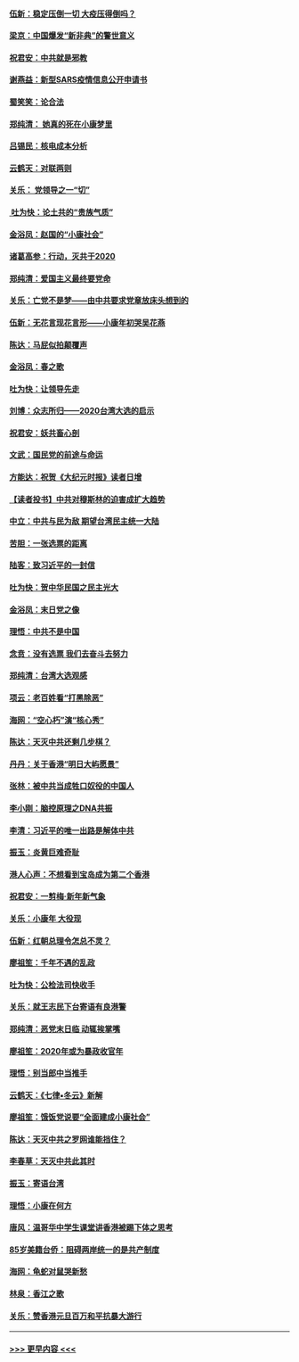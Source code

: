 #### [伍新：稳定压倒一切 大疫压得倒吗？](../pages/nsc993/n11812634.md?t=01222111) 
#### [梁京：中国爆发“新非典”的警世意义](../pages/nsc993/n11812554.md?t=01222111) 
#### [祝君安：中共就是邪教](../pages/nsc993/n11812431.md?t=01222111) 
#### [谢燕益：新型SARS疫情信息公开申请书](../pages/nsc993/n11808840.md?t=01222111) 
#### [蜀笑笑：论合法](../pages/nsc993/n11808064.md?t=01222111) 
#### [郑纯清： 她真的死在小康梦里](../pages/nsc993/n11806623.md?t=01222111) 
#### [吕锡民：核电成本分析](../pages/nsc993/n11806284.md?t=01222111) 
#### [云鹤天：对联两则](../pages/nsc993/n11805957.md?t=01222111) 
#### [关乐： 党领导之一“切”](../pages/nsc993/n11804505.md?t=01222111) 
#### [ 吐为快：论土共的“贵族气质”](../pages/nsc993/n11804490.md?t=01222111) 
#### [金浴凤：赵国的“小康社会”](../pages/nsc993/n11804452.md?t=01222111) 
#### [诸葛高参：行动，灭共于2020](../pages/nsc993/n11804120.md?t=01222111) 
#### [郑纯清：爱国主义最终要党命](../pages/nsc993/n11802197.md?t=01222111) 
#### [关乐：亡党不是梦——由中共要求党章放床头想到的](../pages/nsc993/n11802156.md?t=01222111) 
#### [伍新：无花言现花言形——小康年初哭吴花燕](../pages/nsc993/n11800044.md?t=01222111) 
#### [陈达：马屁似拍颠覆声](../pages/nsc993/n11800010.md?t=01222111) 
#### [金浴凤：春之歌](../pages/nsc993/n11797687.md?t=01222111) 
#### [吐为快：让领导先走](../pages/nsc993/n11797512.md?t=01222111) 
#### [刘博：众志所归——2020台湾大选的启示](../pages/nsc993/n11796878.md?t=01222111) 
#### [祝君安：妖共畜心剖](../pages/nsc993/n11794273.md?t=01222111) 
#### [文武：国民党的前途与命运](../pages/nsc993/n11794198.md?t=01222111) 
#### [方能达：祝贺《大纪元时报》读者日增](../pages/nsc993/n11793807.md?t=01222111) 
#### [【读者投书】中共对穆斯林的迫害成扩大趋势](../pages/nsc993/n11791371.md?t=01222111) 
#### [中立：中共与民为敌 期望台湾民主统一大陆](../pages/nsc993/n11790392.md?t=01222111) 
#### [苦胆：一张选票的距离](../pages/nsc993/n11788914.md?t=01222111) 
#### [陆客：致习近平的一封信](../pages/nsc993/n11788867.md?t=01222111) 
#### [吐为快：贺中华民国之民主光大](../pages/nsc993/n11788618.md?t=01222111) 
#### [金浴凤：末日党之像](../pages/nsc993/n11787475.md?t=01222111) 
#### [理悟：中共不是中国](../pages/nsc993/n11787463.md?t=01222111) 
#### [念贲：没有选票  我们去奋斗去努力](../pages/nsc993/n11787398.md?t=01222111) 
#### [郑纯清：台湾大选观感](../pages/nsc993/n11786210.md?t=01222111) 
#### [项云：老百姓看“打黑除恶”](../pages/nsc993/n11785398.md?t=01222111) 
#### [海网：“空心朽”演“核心秀”](../pages/nsc993/n11783874.md?t=01222111) 
#### [陈达：天灭中共还剩几步棋？](../pages/nsc993/n11783719.md?t=01222111) 
#### [丹丹：关于香港“明日大屿愿景”](../pages/nsc993/n11783273.md?t=01222111) 
#### [张林：被中共当成牲口奴役的中国人](../pages/nsc993/n11782397.md?t=01222111) 
#### [李小刚：脑控原理之DNA共振](../pages/nsc993/n11780962.md?t=01222111) 
#### [李清：习近平的唯一出路是解体中共](../pages/nsc993/n11780866.md?t=01222111) 
#### [振玉：炎黄巨难奇耻](../pages/nsc993/n11779632.md?t=01222111) 
#### [港人心声：不想看到宝岛成为第二个香港](../pages/nsc993/n11778817.md?t=01222111) 
#### [祝君安：一剪梅‧新年新气象](../pages/nsc993/n11776340.md?t=01222111) 
#### [关乐：小康年 大役现](../pages/nsc993/n11774213.md?t=01222111) 
#### [伍新：红朝总理令怎总不灵？](../pages/nsc993/n11770813.md?t=01222111) 
#### [廖祖笙：千年不遇的乱政](../pages/nsc993/n11770373.md?t=01222111) 
#### [吐为快：公检法司快收手](../pages/nsc993/n11770359.md?t=01222111) 
#### [关乐：就王志民下台寄语有良港警](../pages/nsc993/n11769903.md?t=01222111) 
#### [郑纯清：恶党末日临 动辄挨掌嘴](../pages/nsc993/n11769356.md?t=01222111) 
#### [廖祖笙：2020年或为暴政收官年](../pages/nsc993/n11768216.md?t=01222111) 
#### [理悟：别当郎中当推手](../pages/nsc993/n11768243.md?t=01222111) 
#### [云鹤天：《七律▪冬云》新解](../pages/nsc993/n11768204.md?t=01222111) 
#### [廖祖笙：饿饭党说要“全面建成小康社会”](../pages/nsc993/n11767482.md?t=01222111) 
#### [陈达：天灭中共之罗网谁能挡住？](../pages/nsc993/n11767465.md?t=01222111) 
#### [李春草：天灭中共此其时](../pages/nsc993/n11767452.md?t=01222111) 
#### [振玉：寄语台湾](../pages/nsc993/n11767432.md?t=01222111) 
#### [理悟：小康在何方](../pages/nsc993/n11767394.md?t=01222111) 
#### [唐风：温哥华中学生课堂讲香港被踢下体之思考](../pages/nsc993/n11766848.md?t=01222111) 
#### [85岁美籍台侨：阻碍两岸统一的是共产制度](../pages/nsc993/n11765043.md?t=01222111) 
#### [海网：龟蛇对鼠哭新愁](../pages/nsc993/n11764895.md?t=01222111) 
#### [林泉：香江之歌](../pages/nsc993/n11764415.md?t=01222111) 
#### [关乐：赞香港元旦百万和平抗暴大游行](../pages/nsc993/n11764382.md?t=01222111) 

----
#### [ >>> 更早内容 <<< ](../indexes/nsc993-earlier.md)
